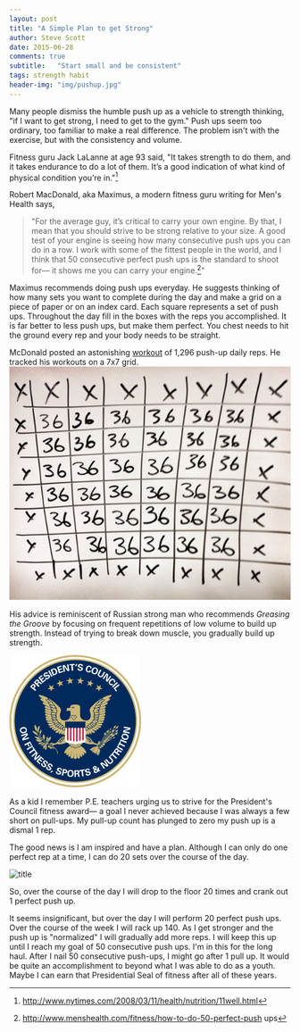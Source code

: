 ```yaml
---
layout: post
title: "A Simple Plan to get Strong"
author: Steve Scott
date: 2015-06-28
comments: true
subtitle:   "Start small and be consistent"
tags: strength habit
header-img: "img/pushup.jpg"
---
```


Many people dismiss the humble push up as a vehicle to strength thinking, "if I want to get strong, I need to get to the gym."  Push ups seem too ordinary, too familiar to make a real difference.  The problem isn't with the exercise, but with the consistency and volume.   

Fitness guru Jack LaLanne at age 93 said, "It takes strength to do them, and it takes endurance to do a lot of them. It’s a good indication of what kind of physical condition you’re in."[^jack]

Robert MacDonald, aka Maximus, a modern fitness guru writing for Men's Health says, 

> "For the average  guy, it’s critical to carry your own engine. By that, I mean that you should strive to be strong relative to your size. A good test of your engine is seeing how many consecutive push ups you can do in a row. I work with some of the fittest people in the world, and I think that 50 consecutive perfect push ups is the standard to shoot for— it shows me you can carry your engine.[^max]"

Maximus recommends doing push ups everyday.  He suggests thinking of how many sets you want to complete during the day and make a grid on a piece of paper or on an index card.  Each square represents a set of push ups.  Throughout the day fill in the boxes with the reps you accomplished.  It is far better to less push ups, but make them perfect.  You chest needs to hit the ground every rep and your body needs to be straight.  

McDonald posted an astonishing [workout](https://instagram.com/p/sle1AqFuze/) of 1,296 push-up daily reps.  He tracked his workouts on a 7x7 grid. ![title](/img/pushup-max.png)

His advice is reminiscent of Russian strong man who recommends *Greasing the Groove* by focusing on frequent repetitions of low volume to build up strength.  Instead of trying to break down muscle, you gradually build up strength. 

![title](/img/pushup-seal.png)

As a kid I remember P.E. teachers urging us to strive for the President's Council fitness award— a goal I never achieved because I was always a few short on pull-ups.  My pull-up count has plunged to zero my push up is a dismal 1 rep.  

The good news is I am inspired and have a plan.  Although I can only do one perfect rep at a time, I can do 20 sets over the course of the day.  

![title](/img/pushup.png)

So, over the course of the day I will drop to the floor 20 times and crank out 1 perfect push up.  

It seems insignificant, but over the day I will perform 20 perfect push ups. Over the course of the week I will rack up 140.  As I get stronger and the push up is "normalized" I will gradually add more reps.  I will keep this up until I reach my goal of 50 consecutive push ups.  I'm in this for the long haul.  After I nail 50 consecutive push-ups, I might go after 1 pull up.  It would be quite an accomplishment to beyond what I was able to do as a youth.  Maybe I can earn that Presidential Seal of fitness after all of these years.

[^jack]: http://www.nytimes.com/2008/03/11/health/nutrition/11well.html
[^max]: http://www.menshealth.com/fitness/how-to-do-50-perfect-push ups